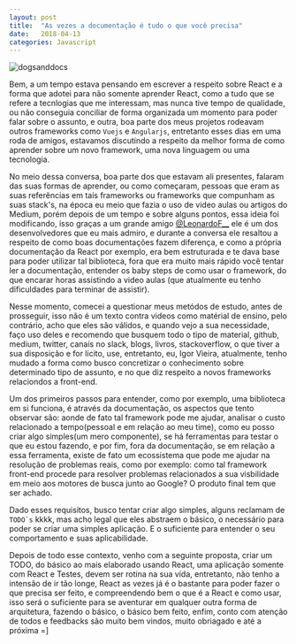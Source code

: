 ```yaml
---
layout: post
title:  "As vezes a documentação é tudo o que você precisa"
date:   2018-04-13
categories: Javascript
---
```


![dogsanddocs](https://github.com/IgorVieira/igorvieira.github.io/blob/master/_images/dogsanddocs.png?raw=true)

Bem, a um tempo estava pensando em escrever a respeito sobre React e a forma que adotei para não somente aprender React, como a tudo que se refere a tecnlogias que me interessam, mas nunca tive tempo de qualidade, ou não conseguia conciliar de forma organizada um momento para poder falar sobre o assunto, e outra, boa parte dos meus projetos rodeavam outros frameworks como `Vuejs` e `Angularjs`, entretanto esses dias em uma roda de amigos, estavamos discutindo a respeito da melhor forma de como aprender sobre um novo framework, uma nova linguagem ou uma tecnologia.

No meio dessa conversa, boa parte dos que estavam ali presentes, falaram das suas formas de aprender, ou como começaram, pessoas que eram as suas referências em tais frameworks ou frameworks que compunham as suas stack's, na época eu meio que fazia o uso de video aulas ou artigos do Medium, porém depois de um tempo e sobre alguns pontos, essa ideia foi modificando, isso graças a um grande amigo [@LeonardoF__](https://twitter.com/LeonardoF__) ele é um dos desenvolvedores que eu mais admiro, e durante a conversa ele resaltou a respeito de como boas documentações fazem diferença, e como a própria documentação da React por exemplo, era bem estruturada e te dava base para poder utilizar tal biblioteca, fora que era muito mais rápido você tentar ler a documentação, entender os baby steps de como usar o framework, do que encarar horas assistindo a video aulas (que atualmente eu tenho dificuldades para terminar de assistir).

Nesse momento, comecei a questionar meus metódos de estudo, antes de prosseguir, isso não é um texto contra videos como matérial de ensino, pelo contrário, acho que eles são válidos, e quando vejo a sua necessidade, faço uso deles e recomendo que busquem todo o tipo de material, github, medium, twitter, canais no slack, blogs, livros, stackoverflow, o que tiver a sua disposição e for licito, use, entretanto, eu, Igor Vieira, atualmente, tenho mudado a forma como busco concretizar o conhecimento sobre determinado tipo de assunto, e no que diz respeito a novos frameworks relaciondos a front-end.

Um dos primeiros passos para entender, como por exemplo, uma biblioteca em si funciona, é através da documentação, os aspectos que tento observar são: aonde de fato tal framework pode me ajudar, analisar o custo relacionado a tempo(pessoal e em relação ao meu time), como eu posso criar algo simples(um mero componente), se há ferramentas para testar o que eu estou fazendo, e por fim, fora da documentação, se em relação a essa ferramenta, existe de fato um ecossistema que pode me ajudar na resolução de problemas reais, como por exemplo: como tal framework front-end procede para resolver problemas relacionados a sua visbilidade em meio aos motores de busca junto ao Google? O produto final tem que ser achado.

Dado esses requisitos, busco tentar criar algo simples, alguns reclamam de ```TODO`s``` kkkk, mas acho legal que eles abstraem o básico, o necessário para poder se criar uma simples aplicação. E o suficiente para entender o seu comportamento e suas aplicabilidade.

Depois de todo esse contexto, venho com a seguinte proposta, criar um TODO, do básico ao mais elaborado usando React, uma aplicação somente com React e Testes, devem ser rotina na sua vida, entretanto, não tenho a intensão de ir tão longe, React as vezes já é o bastante para poder fazer o que precisa ser feito, e compreendendo bem o que é a React e como usar, isso será o suficiente para se aventurar em qualquer outra forma de arquitetura, fazendo o básico, o básico bem feito, enfim, conto com atenção de todos e feedbacks são muito bem vindos, muito obriagado e até a próxima =]